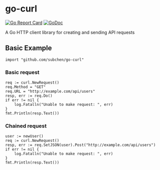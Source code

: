 # go-curl

[![Go Report Card](https://goreportcard.com/badge/github.com/subchen/go-curl)](https://goreportcard.com/report/github.com/subchen/go-curl)
[![GoDoc](https://godoc.org/github.com/subchen/go-curl?status.svg)](https://godoc.org/github.com/subchen/go-curl)

A Go HTTP client library for creating and sending API requests

## Basic Example

```
import "github.com/subchen/go-curl"
```

### Basic request

```
req := curl.NewRequest()
req.Method = "GET"
req.URL = "http://example.com/api/users"
resp, err := req.Do()
if err != nil {
	log.Fatalln("Unable to make request: ", err)
}
fmt.Println(resp.Text())
```

### Chained request

```
user := newUser()
req := curl.NewRequest()
resp, err := req.SetJSON(user).Post("http://example.com/api/users")
if err != nil {
	log.Fatalln("Unable to make request: ", err)
}
fmt.Println(resp.Text())
```
